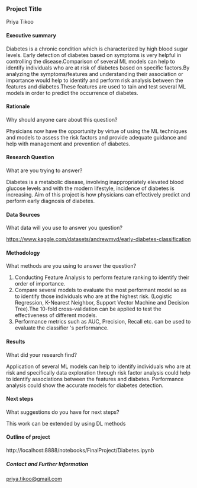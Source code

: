 ### Project Title

Priya Tikoo

#### Executive summary
Diabetes is a chronic condition which is characterized by high blood sugar levels. Early detection of diabetes based on symptoms is very helpful in controlling the disease.Comparison of several ML models can help to identify individuals who are at risk of diabetes based on specific factors.By analyzing the symptoms/features and understanding their association or importance would help to identify and perform risk analysis between the features and diabetes.These features are used to tain and test several ML models in order to predict the occurrence of diabetes. 

#### Rationale
Why should anyone care about this question?

Physicians now have the opportunity by virtue of using the ML techniques and models to assess the risk factors and provide adequate guidance and help with management and prevention of diabetes.
#### Research Question
What are you trying to answer?

Diabetes is a metabolic disease, involving inappropriately elevated blood glucose levels and with the modern lifestyle, incidence of diabetes is increasing. Aim of this project is how physicians can effectively predict and perform early diagnosis of diabetes.
#### Data Sources
What data will you use to answer you question?

https://www.kaggle.com/datasets/andrewmvd/early-diabetes-classification
#### Methodology
What methods are you using to answer the question?

1. Conducting Feature Analysis to perform feature ranking to identify their order of importance.
2. Compare several models to evaluate the most performant model so as to identify those individuals who are at the highest risk. (Logistic Regression, K-Nearest Neighbor, Support Vector Machine and Decision Tree).The 10-fold cross-validation can be applied to test the effectiveness of different models.
3. Performance metrics such as AUC, Precision, Recall etc. can be used to evaluate the classifier 's performance.

#### Results
What did your research find?

Application of several ML models can help to identify individuals who are at risk and specifically data exploration through risk factor analysis could help to identify associations between the features and diabetes. Performance analysis could show the accurate models for diabetes detection.
#### Next steps
What suggestions do you have for next steps?

This work can be extended by using DL methods
#### Outline of project

http://localhost:8888/notebooks/FinalProject/Diabetes.ipynb

##### Contact and Further Information
priya.tikoo@gmail.com